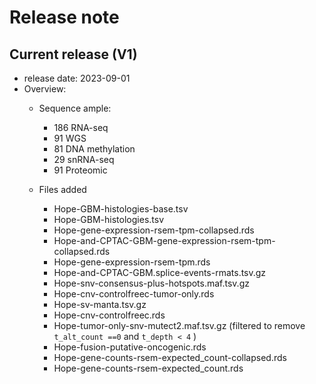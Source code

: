 # Release note

## Current release (V1)
- release date: 2023-09-01
- Overview: 
  - Sequence ample:
    - 186 RNA-seq
    - 91 WGS
    - 81 DNA methylation
    - 29 snRNA-seq
    - 91 Proteomic
    
  - Files added
    - Hope-GBM-histologies-base.tsv
    - Hope-GBM-histologies.tsv
    - Hope-gene-expression-rsem-tpm-collapsed.rds
    - Hope-and-CPTAC-GBM-gene-expression-rsem-tpm-collapsed.rds  
    - Hope-gene-expression-rsem-tpm.rds
    - Hope-and-CPTAC-GBM.splice-events-rmats.tsv.gz		   
    - Hope-snv-consensus-plus-hotspots.maf.tsv.gz
    - Hope-cnv-controlfreec-tumor-only.rds			   
    - Hope-sv-manta.tsv.gz
    - Hope-cnv-controlfreec.rds				   
    - Hope-tumor-only-snv-mutect2.maf.tsv.gz (filtered to remove `t_alt_count ==0` and `t_depth < 4` )
    - Hope-fusion-putative-oncogenic.rds
    - Hope-gene-counts-rsem-expected_count-collapsed.rds	   
    - Hope-gene-counts-rsem-expected_count.rds
